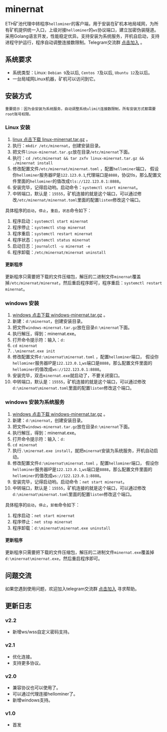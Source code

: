 # minernat

ETH矿池代理中转程序`hellominer`的客户端，用于安装在矿机本地局域网，为所有矿机提供统一入口，上级对接`hellominer`的`ws`协议端口，建立加密伪装隧道。
采用Golang语言开发，性能稳定优异。支持安装为系统服务，开机自启动，支持进程守护运行，程序自动调整连接数限制。Telegram交流群 [点击加入](https://t.me/Djs7758251) 。

## 系统要求

- 系统类型：Linux: `Debian 9`及以后, `Centos 7`及以后, `Ubuntu 12`及以后。
- 一台局域网Linux机器，矿机可以访问到它。

## 安装方式

`重要提示：因为会安装为系统服务，自动调整系统ulimit连接数限制，所有安装方式都需要root账号权限。`

### Linux 安装

1. [linux 点击下载 linux-minernat.tar.gz](https://github.com/hellopoolproxy/minernat/blob/main/releases/linux-minernat.tar.gz) 。
2. 执行：`mkdir /etc/minernat`，创建安装目录。
3. 把文件`linux-minernat.tar.gz`放在目录`/etc/minernat`下面。
4. 执行：`cd /etc/minernat && tar zxfv linux-minernat.tar.gz && ./minernat install`
5. 修改配置文件`/etc/minernat/minernat.toml` ，配置`hellominer`端口，
假设你`hellominer`服务器IP是`122.123.0.1`,代理端口是`8888`，协议tls，那么配置文件里面的`hellominer`的值改成`tls://122.123.0.1:8888`。
6. 安装完毕，记得启动哟。启动命令：`systemctl start minernat`。
7. 中转端口，默认是：`15555`，矿机连接的就是这个端口，可以通过修改`/etc/minernat/minernat.toml`里面的配置`listen`修改这个端口。

具体程序的`启动`，`停止`，`重启`，`状态`命令如下：

1. 程序启动：`systemctl start minernat`
2. 程序停止：`systemctl stop minernat`
3. 程序重启：`systemctl restart minernat`
4. 程序状态：`systemctl status minernat`
5. 启动日志：`journalctl -u minernat -e`
6. 程序卸载：`/etc/minernat/minernat uninstall`

#### 更新程序

更新程序只需要把下载的文件压缩包，解压的二进制文件`minernat`覆盖掉`/etc/minernat/minernat`，然后重启程序即可，程序重启：`systemctl restart minernat`。


### windows 安装

1. [windows 点击下载 windows-minernat.tar.gz](https://github.com/hellopoolproxy/minernat/blob/main/releases/windows-minernat.tar.gz) 。
2. 新建：`d:\minernat`，创建安装目录。
3. 把文件`windows-minernat.tar.gz`放在目录`d:\minernat`下面。
4. 执行解压，得到：minernat.exe。
5. 打开命令提示符：输入：`d:`
6. `cd minernat`
7. `.\minernat.exe init`
8. 修改配置文件`d:\minernat\minernat.toml` ，配置`hellominer`端口，
   假设你`hellominer`服务器IP是`122.123.0.1`,`ws`端口是`8888`，那么配置文件里面的`hellominer`的值改成`ws://122.123.0.1:8888`。
9. 安装完毕，双击`minernat.exe`就启动了，不要关闭窗口。
10. 中转端口，默认是：`15555`，矿机连接的就是这个端口，可以通过修改`d:\minernat\minernat.toml`里面的配置`listen`修改这个端口。

### windows 安装为系统服务
1. [windows 点击下载 windows-minernat.tar.gz](https://github.com/hellopoolproxy/minernat/blob/main/releases/windows-minernat.tar.gz) 。
2. 新建：`d:\minernat`，创建安装目录。
3. 把文件`windows-minernat.tar.gz`放在目录`d:\minernat`下面。
4. 执行解压，得到：minernat.exe。
5. 打开命令提示符：输入：`d:`
6. `cd minernat`
7. 执行`.\minernat.exe install`，就把`minernat`安装为系统服务，开机自动启动。
8. 修改配置文件`d:\minernat\minernat.toml` ，配置`hellominer`端口，
   假设你`hellominer`服务器IP是`122.123.0.1`,`ws`端口是`8888`，那么配置文件里面的`hellominer`的值改成`ws://122.123.0.1:8888`。 
9. 安装完毕，记得启动哟。启动命令：`net start minernat`。
10. 中转端口，默认是：`15555`，矿机连接的就是这个端口，可以通过修改`d:\minernat\minernat.toml`里面的配置`listen`修改这个端口。

具体程序的`启动`，`停止`，`卸载`命令如下：

1. 程序启动：`net start minernat`
2. 程序停止：`net stop minernat`
3. 程序卸载：`d:\minernat\minernat.exe uninstall`

#### 更新程序

更新程序只需要把下载的文件压缩包，解压的二进制文件`minernat.exe`覆盖掉`d:\minernat\minernat.exe`，然后重启程序即可。


## 问题交流

如果您遇到使用问题，欢迎加入telegram交流群 [点击加入](https://t.me/Djs7758251) 寻求帮助。

## 更新日志

### v2.2
- 新增ws/wss自定义密码支持。

### v2.1
- 优化连接。
- 支持更多协议。

### v2.0
- 兼容协议也可以使用了。
- 可以通过代理连接hellominer了。
- 新增windows支持。

### v1.0
- 首发
